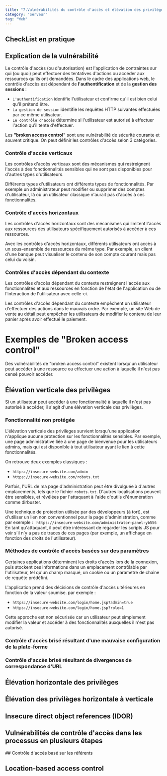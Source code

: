 ```yaml
---
title: "7.Vulnérabilités du contrôle d'accès et élévation des privilèges"
category: "Serveur"
tag: "Web"
---
```

## CheckList en pratique


## Explication de la vulnérabilité

Le contrôle d'accès (ou d'autorisation) est l'application de contraintes sur qui (ou quoi) peut effectuer des tentatives d'actions ou accéder aux ressources qu'ils ont demandées. Dans le cadre des applications web, le contrôle d'accès est dépendant de **l'authentification** et de la **gestion des sessions** :

- `L'authentification` identifie l'utilisateur et confirme qu'il est bien celui qu'il prétend être.
- `La gestion de session` identifie les requêtes HTTP suivantes effectuées par ce même utilisateur.
- `Le contrôle d'accès` détermine si l'utilisateur est autorisé à effectuer l'action qu'il tente d'effectuer.

Les **"broken access control"** sont une vulnérabilité de sécurité courante et souvent critique.
On peut définir les contrôles d'accès selon 3 catégories.
### Contrôle d'accès verticaux 
Les contrôles d'accès verticaux sont des mécanismes qui restreignent l'accès à des fonctionnalités sensibles qui ne sont pas disponibles pour d'autres types d'utilisateurs.  

Différents types d'utilisateurs ont différents types de fonctionnalités.
Par exemple un administrateur peut modifier ou supprimer des comptes d'utilisateur, là où un utilisateur classique n'aurait pas d'accès à ces fonctionnalités.

### Contrôle d'accès horizontaux
Les contrôles d'accès horizontaux sont des mécanismes qui limitent l'accès aux ressources des utilisateurs spécifiquement autorisés à accéder à ces ressources.

Avec les contrôles d'accès horizontaux, différents utilisateurs ont accès à un sous-ensemble de ressources du même type. 
Par exemple, un client d'une banque peut visualiser le contenu de son compte courant mais pas celui du voisin.


### Contrôles d'accès dépendant du contexte

Les contrôles d'accès dépendant du contexte restreignent l'accès aux fonctionnalités et aux ressources en fonction de l'état de l'application ou de l'interaction de l'utilisateur avec celle-ci.

Les contrôles d'accès dépendant du contexte empêchent un utilisateur d'effectuer des actions dans le mauvais ordre. 
Par exemple, un site Web de vente au détail peut empêcher les utilisateurs de modifier le contenu de leur panier après avoir effectué le paiement.

# Exemples de "Broken access control"

Des vulnérabilités de "broken access control" existent lorsqu'un utilisateur peut  accéder à une ressource ou effectuer une action à laquelle il n'est pas censé pouvoir accéder.

## Élévation verticale des privilèges
Si un utilisateur peut accéder à une fonctionnalité à laquelle il n'est pas autorisé à accéder, il s'agit d'une élévation verticale des privilèges.

### Fonctionnalité non protégée
L'élévation verticale des privilèges survient lorsqu'une application n'applique aucune protection sur les fonctionnalités sensibles. Par exemple, une page administrative liée à une page de bienvenue pour les utilisateurs admins, mais qui est disponible à tout utilisateur ayant le lien à cette fonctionnalités.

On retrouve deux exemples classiques :
- `https://insecure-website.com/admin`
- `https://insecure-website.com/robots.txt`

Parfois, l'URL de ma page d'administration peut être divulguée à d'autres emplacements, tels que le fichier `robots.txt`.
D'autres localisations peuvent être sensibles, et révélées par l'attaquant à l'aide d'outils d'énumération comme dirbuster.

  
Une technique de protection utilisée par des développeurs (à tort), est d'utiliser un lien non conventionnel pour la page d'administration, comme par exemple :
` https://insecure-website.com/administrator-panel-yb556`
En tant qu'attaquant, il peut être intéressant de regarder les scripts JS pour voir s'il n'y a pas de traces de ces pages (par exemple, un affichage en fonction des droits de l'utilisateur).

### Méthodes de contrôle d'accès basées sur des paramètres

Certaines applications déterminent les droits d'accès lors de la connexion, puis stockent ces informations dans un emplacement contrôlable par l'utilisateur, tel qu'un champ masqué, un cookie ou un paramètre de chaîne de requête prédéfini. 

L'application prend des décisions de contrôle d'accès ultérieures en fonction de la valeur soumise.
par exemple :
- `https://insecure-website.com/login/home.jsp?admin=true`
- `https://insecure-website.com/login/home.jsp?role=1`

Cette approche est non sécurisée car un utilisateur peut simplement modifier la valeur et accéder à des fonctionnalités auxquelles il n'est pas autorisé.

### Contrôle d'accès brisé résultant d'une mauvaise configuration de la plate-forme
### Contrôle d'accès brisé résultant de divergences de correspondance d'URL



## Élévation horizontale des privilèges



## Élévation des privilèges horizontale à verticale


## Insecure direct object references (IDOR)


## Vulnérabilités de contrôle d'accès dans les processus en plusieurs étapes



## Contrôle d'accès basé sur les référents


## Location-based access control


